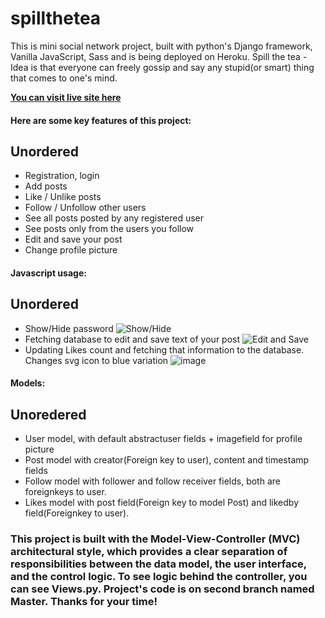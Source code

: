 # spillthetea

This is mini social network project, built with python's Django framework, Vanilla JavaScript, Sass and is being deployed on Heroku. Spill the tea - Idea is that everyone can freely gossip and say any stupid(or smart) thing that comes to one's mind. 

**[You can visit live site here](https://spillthetea.herokuapp.com/)**

#### Here are some key features of this project: 

## Unordered
- Registration, login
- Add posts
- Like / Unlike posts
- Follow / Unfollow other users
- See all posts posted by any registered user
- See posts only from the users you follow
- Edit and save your post
- Change profile picture

#### Javascript usage: 
## Unordered 
- Show/Hide password 
![Show/Hide](https://ibb.co/zZV6bww)
- Fetching database to edit and save text of your post
![Edit and Save](https://user-images.githubusercontent.com/95188330/217940991-50353683-da0d-4e3a-85fa-68c99fa8b596.png)
- Updating Likes count and fetching that information to the database. Changes svg icon to blue variation 
![image](https://user-images.githubusercontent.com/95188330/217941453-8d27a323-5097-48f0-b249-d2ef3561571e.png)


#### Models:
## Unoredered
- User model, with default abstractuser fields + imagefield for profile picture
- Post model with creator(Foreign key to user), content and timestamp fields
- Follow model with follower and follow receiver fields, both are foreignkeys to user. 
- Likes model with post field(Foreign key to model Post) and likedby field(Foreignkey to user).


### This project is built with the Model-View-Controller (MVC) architectural style, which provides a clear separation of responsibilities between the data model, the user interface, and the control logic. To see logic behind the controller, you can see Views.py. Project's code is on second branch named Master. Thanks for your time!


